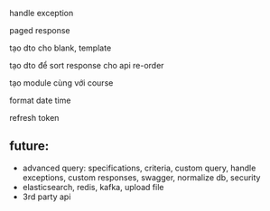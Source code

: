 handle exception

paged response

tạo dto cho blank, template

tạo dto để sort response cho api re-order

tạo module cùng với course

format date time

refresh token

## future:

- advanced query: specifications, criteria, custom query, handle exceptions, custom responses, swagger, normalize db,
  security
- elasticsearch, redis, kafka, upload file
- 3rd party api

